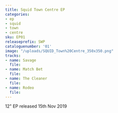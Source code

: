 ```yaml
---
title: Squid Town Centre EP
categories:
- ep
- squid
- town
- centre
sku: EP01
releaseprefix: SWP
cataloguenumber: '01'
image: "/uploads/SQUID_Town%20Centre_350x350.png"
tracks:
- name: Savage
  file: 
- name: Match Bet
  file: 
- name: The Cleaner
  file: 
- name: Rodeo
  file: 
---
```


12" EP released 15th Nov 2019